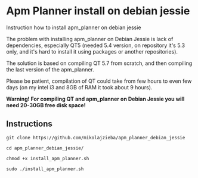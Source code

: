 # Apm Planner install on debian jessie
Instruction how to install apm_planner on debian jessie

The problem with installing apm_planner on Debian Jessie is lack of dependencies, especially QT5 (needed 5.4 version, on repository it's 5.3 only, and it's hard to install it using packages or another repositories).

The solution is based on compiling QT 5.7 from scratch, and then compiling the last version of the apm_planner. 

Please be patient, compilation of QT could take from few hours to even few days (on my intel i3 and 8GB of RAM it took about 9 hours).

**Warning! For compiling QT and apm_planner on Debian Jessie you will need 20-30GB free disk space!**

Instructions
------------

```git clone https://github.com/mikolajzieba/apm_planner_debian_jessie```

```cd apm_planner_debian_jessie/```

```chmod +x install_apm_planner.sh```

```sudo ./install_apm_planner.sh```

